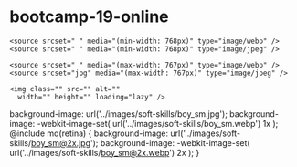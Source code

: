 # bootcamp-19-online

<picture>
    <source srcset=" " media="(min-width: 1200px)" type="image/webp" />
    <source srcset=" " media="(min-width: 1200px)" type="image/jpeg" />

    <source srcset=" " media="(min-width: 768px)" type="image/webp" />
    <source srcset=" " media="(min-width: 768px)" type="image/jpeg" />

    <source srcset=" " media="(max-width: 767px)" type="image/webp" />
    <source srcset="jpg" media="(max-width: 767px)" type="image/jpeg" />

    <img class="" src="" alt=""
      width="" height="" loading="lazy" />

  </picture>

background-image: url('../images/soft-skills/boy_sm.jpg');
background-image: -webkit-image-set(
url('../images/soft-skills/boy_sm.webp') 1x
);
@include mq(retina) {
background-image: url('../images/soft-skills/boy_sm@2x.jpg');
background-image: -webkit-image-set(
url('../images/soft-skills/boy_sm@2x.webp') 2x
);
}
